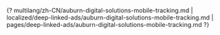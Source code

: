 {? multilang/zh-CN/auburn-digital-solutions-mobile-tracking.md | localized/deep-linked-ads/auburn-digital-solutions-mobile-tracking.md | pages/deep-linked-ads/auburn-digital-solutions-mobile-tracking.md ?}
